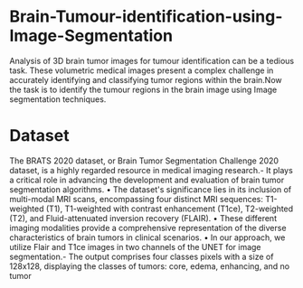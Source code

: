 # Brain-Tumour-identification-using-Image-Segmentation
Analysis of 3D brain tumor images for tumour identification can be a tedious task. These volumetric medical images 
present a complex challenge in accurately identifying and classifying tumor regions within the brain.Now the task is 
to identify the tumour regions in the brain image using Image segmentation techniques.

# Dataset
The BRATS 2020 dataset, or Brain Tumor Segmentation Challenge 2020 dataset, is a highly regarded 
resource in medical imaging research.- It plays a critical role in advancing the development and evaluation of 
brain tumor segmentation algorithms.
• The dataset's significance lies in its inclusion of multi-modal MRI scans, encompassing four distinct MRI 
sequences: 
 T1-weighted (T1), 
 T1-weighted with contrast enhancement (T1ce), 
 T2-weighted (T2), and 
 Fluid-attenuated inversion recovery (FLAIR).
• These different imaging modalities provide a comprehensive representation of the diverse characteristics of 
brain tumors in clinical scenarios.
• In our approach, we utilize Flair and T1ce images in two channels of the UNET for image segmentation.-
The output comprises four classes pixels with a size of 128x128, displaying the classes of tumors: core, 
edema, enhancing, and no tumor
